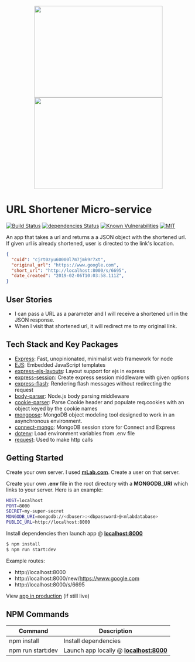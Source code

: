 [travis]: https://travis-ci.org/Answart/url-shortener-ms
[dependency]: https://david-dm.org/Answart/url-shortener-ms
[snyk]: https://snyk.io/test/github/Answart/url-shortener-ms
[MIT]: https://github.com/Answart/url-shortener-ms/blob/master/LICENSE.md

<p align="center">
  <img src="https://user-images.githubusercontent.com/4269260/51730515-a1fef000-202c-11e9-8765-4250c664555c.png" height="250" width="350">
  <img src="https://user-images.githubusercontent.com/4269260/51730517-a3301d00-202c-11e9-8cc7-4d7033abd18c.png" height="250" width="350">
</p>

# URL Shortener Micro-service

[![Build Status](https://travis-ci.org/Answart/url-shortener-ms.svg?branch=master)][travis]
[![dependencies Status](https://david-dm.org/Answart/url-shortener-ms/status.svg)][dependency]
[![Known Vulnerabilities](https://snyk.io/test/github/Answart/url-shortener-ms/badge.svg)][snyk]
[![MIT](https://img.shields.io/github/license/Answart/url-shortener-ms.svg)][MIT]

An app that takes a url and returns a a JSON object with the shortened url. If given url is already shortened, user is directed to the link's location.

```json
{
  "cuid": "cjrt0zyu60000l7m7jmk9r7xt",
  "original_url": "https://www.google.com",
  "short_url": "http://localhost:8000/s/6695",
  "date_created": "2019-02-06T10:03:58.111Z",
}
```

User Stories
------------

- I can pass a URL as a parameter and I will receive a shortened url in the JSON response.
- When I visit that shortened url, it will redirect me to my original link.

Tech Stack and Key Packages
---------------------------

* [Express](https://expressjs.com/): Fast, unopinionated, minimalist web framework for node
* [EJS](https://ejs.co/): Embedded JavaScript templates
* [express-ejs-layouts](https://github.com/Soarez/express-ejs-layouts#readme): Layout support for ejs in express
* [express-session](https://github.com/expressjs/session#readme): Create express session middleware with given options
* [express-flash](https://github.com/RGBboy/express-flash#readme): Rendering flash messages without redirecting the request
* [body-parser](https://github.com/expressjs/body-parser#readme): Node.js body parsing middleware
* [cookie-parser](https://github.com/expressjs/cookie-parser): Parse Cookie header and populate req.cookies with an object keyed by the cookie names
* [mongoose](https://mongoosejs.com/): MongoDB object modeling tool designed to work in an asynchronous environment.
* [connect-mongo](https://github.com/jdesboeufs/connect-mongo#readme): MongoDB session store for Connect and Express
* [dotenv](https://github.com/motdotla/dotenv#readme): Load environment variables from .env file
* [request](https://github.com/request/request#readme): Used to make http calls

Getting Started
---------------

Create your own server. I used [**mLab.com**](http://mLab.com). Create a user on that server.

Create your own **.env** file in the root directory with a **MONGODB_URI** which links to your server. Here is an example:
```bash
HOST=localhost
PORT=8000
SECRET=my-super-secret
MONGODB_URI=mongodb://<dbuser>:<dbpassword>@<mlabdatabase>
PUBLIC_URL=http://localhost:8000
```

Install dependencies then launch app @ [**localhost:8000**](http://localhost:8000)
```bash
$ npm install
$ npm run start:dev
```

Example routes:

* http://localhost:8000
* http://localhost:8000/new/https://www.google.com
* http://localhost:8000/s/6695

View [app in production](https://answart-url-shortener-ms.herokuapp.com) (if still live)

NPM Commands
------------

| Command | Description |
| ------- | ----------- |
| npm install | Install dependencies |
| npm run start:dev | Launch app locally @ **[localhost:8000](http://localhost:8000)** |
